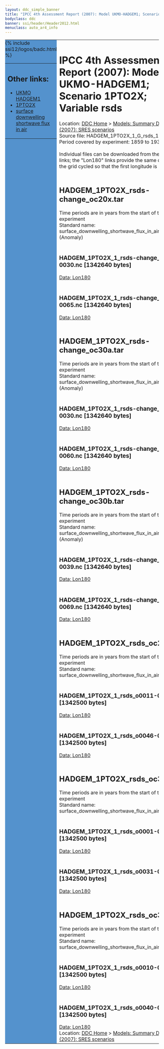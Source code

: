 ```yaml
---
layout: ddc_simple_banner
title: "IPCC 4th Assessment Report (2007): Model UKMO-HADGEM1; Scenario 1PTO2X; Variable rsds"
bodyclass: ddc
banner: ssi/header/Header2012.html
menuclass: auto_ar4_info
---
```



<table width="100%" border="0" cellspacing="0" cellpadding="0" style="border-collapse: collapse;">
<tr style="margin:0;padding:0;border:0;">
<td style="margin:0;padding:0;border:0;height:1pt;width:150pt;background:#5492CD;" valign="top" >

<div id="lh-col2" class="auto_ar4_info">
<table class="menumain" bgcolor="#5492CD" cellspacing="0" width="100%" border="0">
<tr><td>
<h2> Other links:</h2>
<ul>
<li><a href="/auto/ar4/model-UKMO-HADGEM1.html">UKMO<br/>HADGEM1</a></li>
<li><a href="/auto/ar4/scenario-1PTO2X.html">1PTO2X</a></li>
<li><a href="/auto/ar4/var-surface_downwelling_shortwave_flux_in_air.html">surface downwelling<br/> shortwave flux in air</a></li>
</ul>
</td></tr>
{% include ssi12/logos/badc.html %}
</table>
</div>
</td>
<td><h1>IPCC 4th Assessment Report (2007): Model UKMO-HADGEM1; Scenario 1PTO2X; Variable rsds</h1>

<!-- Breadcrumb1 -->
<div id="breadcrumb1" align="left">
Location: <a href="/index.html">DDC Home</a> > <a href="/sim/gcm_clim/">Models: Summary Data</a>
> <a href="/sim/gcm_clim/SRES_AR4/index.html">AR4 (2007): SRES scenarios</a>
</div>
<!-- End of Breadcrumb1 -->Source file: HADGEM_1PTO2X_1_G_rsds_1-961.grb
<br/>
Period covered by experiment: 1859 to 1939<br/>
<br/>Individual files can be downloaded from the "data" links; the "Lon180" links provide the same data
         with the grid cycled so that the first longitude is 180W<br/>
<br/><h2>HADGEM_1PTO2X_rsds-change_oc20x.tar</h2>
Time periods are in years from the start of the experiment<br/>
Standard name: surface_downwelling_shortwave_flux_in_air (Anomaly)<br>
<br/><h3>HADGEM_1PTO2X_1_rsds-change_o0011-0030.nc [1342640 bytes]</h3>
<a href="http://apps.ipcc-data.org/cgi-bin/downl/ar4_nc/rsds/HADGEM_1PTO2X_1_rsds-change_o0011-0030.nc">Data; </a><a href="http://apps.ipcc-data.org/cgi-bin/downl/ar4_nc/rsds/HADGEM_1PTO2X_1_rsds-change_o0011-0030.cyto180.nc"> Lon180</a><br/>
<br/><h3>HADGEM_1PTO2X_1_rsds-change_o0046-0065.nc [1342640 bytes]</h3>
<a href="http://apps.ipcc-data.org/cgi-bin/downl/ar4_nc/rsds/HADGEM_1PTO2X_1_rsds-change_o0046-0065.nc">Data; </a><a href="http://apps.ipcc-data.org/cgi-bin/downl/ar4_nc/rsds/HADGEM_1PTO2X_1_rsds-change_o0046-0065.cyto180.nc"> Lon180</a><br/>
<br/><h2>HADGEM_1PTO2X_rsds-change_oc30a.tar</h2>
Time periods are in years from the start of the experiment<br/>
Standard name: surface_downwelling_shortwave_flux_in_air (Anomaly)<br>
<br/><h3>HADGEM_1PTO2X_1_rsds-change_o0001-0030.nc [1342640 bytes]</h3>
<a href="http://apps.ipcc-data.org/cgi-bin/downl/ar4_nc/rsds/HADGEM_1PTO2X_1_rsds-change_o0001-0030.nc">Data; </a><a href="http://apps.ipcc-data.org/cgi-bin/downl/ar4_nc/rsds/HADGEM_1PTO2X_1_rsds-change_o0001-0030.cyto180.nc"> Lon180</a><br/>
<br/><h3>HADGEM_1PTO2X_1_rsds-change_o0031-0060.nc [1342640 bytes]</h3>
<a href="http://apps.ipcc-data.org/cgi-bin/downl/ar4_nc/rsds/HADGEM_1PTO2X_1_rsds-change_o0031-0060.nc">Data; </a><a href="http://apps.ipcc-data.org/cgi-bin/downl/ar4_nc/rsds/HADGEM_1PTO2X_1_rsds-change_o0031-0060.cyto180.nc"> Lon180</a><br/>
<br/><h2>HADGEM_1PTO2X_rsds-change_oc30b.tar</h2>
Time periods are in years from the start of the experiment<br/>
Standard name: surface_downwelling_shortwave_flux_in_air (Anomaly)<br>
<br/><h3>HADGEM_1PTO2X_1_rsds-change_o0010-0039.nc [1342640 bytes]</h3>
<a href="http://apps.ipcc-data.org/cgi-bin/downl/ar4_nc/rsds/HADGEM_1PTO2X_1_rsds-change_o0010-0039.nc">Data; </a><a href="http://apps.ipcc-data.org/cgi-bin/downl/ar4_nc/rsds/HADGEM_1PTO2X_1_rsds-change_o0010-0039.cyto180.nc"> Lon180</a><br/>
<br/><h3>HADGEM_1PTO2X_1_rsds-change_o0040-0069.nc [1342640 bytes]</h3>
<a href="http://apps.ipcc-data.org/cgi-bin/downl/ar4_nc/rsds/HADGEM_1PTO2X_1_rsds-change_o0040-0069.nc">Data; </a><a href="http://apps.ipcc-data.org/cgi-bin/downl/ar4_nc/rsds/HADGEM_1PTO2X_1_rsds-change_o0040-0069.cyto180.nc"> Lon180</a><br/>
<br/><h2>HADGEM_1PTO2X_rsds_oc20x.tar</h2>
Time periods are in years from the start of the experiment<br/>
Standard name: surface_downwelling_shortwave_flux_in_air<br>
<br/><h3>HADGEM_1PTO2X_1_rsds_o0011-0030.nc [1342500 bytes]</h3>
<a href="http://apps.ipcc-data.org/cgi-bin/downl/ar4_nc/rsds/HADGEM_1PTO2X_1_rsds_o0011-0030.nc">Data; </a><a href="http://apps.ipcc-data.org/cgi-bin/downl/ar4_nc/rsds/HADGEM_1PTO2X_1_rsds_o0011-0030.cyto180.nc"> Lon180</a><br/>
<br/><h3>HADGEM_1PTO2X_1_rsds_o0046-0065.nc [1342500 bytes]</h3>
<a href="http://apps.ipcc-data.org/cgi-bin/downl/ar4_nc/rsds/HADGEM_1PTO2X_1_rsds_o0046-0065.nc">Data; </a><a href="http://apps.ipcc-data.org/cgi-bin/downl/ar4_nc/rsds/HADGEM_1PTO2X_1_rsds_o0046-0065.cyto180.nc"> Lon180</a><br/>
<br/><h2>HADGEM_1PTO2X_rsds_oc30a.tar</h2>
Time periods are in years from the start of the experiment<br/>
Standard name: surface_downwelling_shortwave_flux_in_air<br>
<br/><h3>HADGEM_1PTO2X_1_rsds_o0001-0030.nc [1342500 bytes]</h3>
<a href="http://apps.ipcc-data.org/cgi-bin/downl/ar4_nc/rsds/HADGEM_1PTO2X_1_rsds_o0001-0030.nc">Data; </a><a href="http://apps.ipcc-data.org/cgi-bin/downl/ar4_nc/rsds/HADGEM_1PTO2X_1_rsds_o0001-0030.cyto180.nc"> Lon180</a><br/>
<br/><h3>HADGEM_1PTO2X_1_rsds_o0031-0060.nc [1342500 bytes]</h3>
<a href="http://apps.ipcc-data.org/cgi-bin/downl/ar4_nc/rsds/HADGEM_1PTO2X_1_rsds_o0031-0060.nc">Data; </a><a href="http://apps.ipcc-data.org/cgi-bin/downl/ar4_nc/rsds/HADGEM_1PTO2X_1_rsds_o0031-0060.cyto180.nc"> Lon180</a><br/>
<br/><h2>HADGEM_1PTO2X_rsds_oc30b.tar</h2>
Time periods are in years from the start of the experiment<br/>
Standard name: surface_downwelling_shortwave_flux_in_air<br>
<br/><h3>HADGEM_1PTO2X_1_rsds_o0010-0039.nc [1342500 bytes]</h3>
<a href="http://apps.ipcc-data.org/cgi-bin/downl/ar4_nc/rsds/HADGEM_1PTO2X_1_rsds_o0010-0039.nc">Data; </a><a href="http://apps.ipcc-data.org/cgi-bin/downl/ar4_nc/rsds/HADGEM_1PTO2X_1_rsds_o0010-0039.cyto180.nc"> Lon180</a><br/>
<br/><h3>HADGEM_1PTO2X_1_rsds_o0040-0069.nc [1342500 bytes]</h3>
<a href="http://apps.ipcc-data.org/cgi-bin/downl/ar4_nc/rsds/HADGEM_1PTO2X_1_rsds_o0040-0069.nc">Data; </a><a href="http://apps.ipcc-data.org/cgi-bin/downl/ar4_nc/rsds/HADGEM_1PTO2X_1_rsds_o0040-0069.cyto180.nc"> Lon180</a><br/>
<!-- Breadcrumb2 -->
<div id="breadcrumb2" align="left">
Location: <a href="/index.html">DDC Home</a> > <a href="/sim/gcm_clim/">Models: Summary Data</a>
> <a href="/sim/gcm_clim/SRES_AR4/index.html">AR4 (2007): SRES scenarios</a>
</div>
<!-- End of Breadcrumb2 --></td></tr></table>
